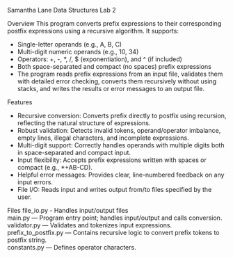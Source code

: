 Samantha Lane
Data Structures Lab 2

Overview
This program converts prefix expressions to their corresponding postfix expressions using a recursive algorithm. It supports:
- Single-letter operands (e.g., A, B, C)
- Multi-digit numeric operands (e.g., 10, 34)
- Operators: +, -, *, /, $ (exponentiation), and ^ (if included)
- Both space-separated and compact (no spaces) prefix expressions
- The program reads prefix expressions from an input file, validates them with detailed error checking, converts them recursively without using stacks, and writes the results or error messages to an output file.

Features
- Recursive conversion: Converts prefix directly to postfix using recursion, reflecting the natural structure of expressions.
- Robust validation: Detects invalid tokens, operand/operator imbalance, empty lines, illegal characters, and incomplete expressions.
- Multi-digit support: Correctly handles operands with multiple digits both in space-separated and compact input.
- Input flexibility: Accepts prefix expressions written with spaces or compact (e.g., *+AB-CD).
- Helpful error messages: Provides clear, line-numbered feedback on any input errors.
- File I/O: Reads input and writes output from/to files specified by the user.

Files
file_io.py - Handles input/output files  
main.py — Program entry point; handles input/output and calls conversion.  
validator.py — Validates and tokenizes input expressions.  
prefix_to_postfix.py — Contains recursive logic to convert prefix tokens to postfix string.  
constants.py — Defines operator characters.  
